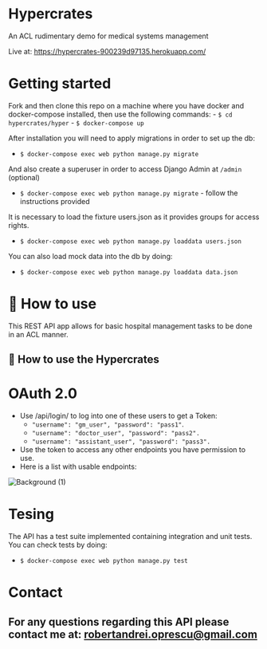 # Hypercrates
An ACL rudimentary demo for medical systems management

Live at: https://hypercrates-900239d97135.herokuapp.com/

# Getting started

Fork and then clone this repo on a machine where you have docker and docker-compose installed,
then use the following commands:
    - `$ cd hypercrates/hyper`
    - `$ docker-compose up`

After installation you will need to apply migrations in order to set up the db:
   - `$ docker-compose exec web python manage.py migrate`

And also create a superuser in order to access Django Admin at `/admin` (optional)
   - `$ docker-compose exec web python manage.py migrate` - follow the instructions provided

It is necessary to load the fixture users.json as it provides groups for access rights.
   - `$ docker-compose exec web python manage.py loaddata users.json`

You can also load mock data into the db by doing:
   - `$ docker-compose exec web python manage.py loaddata data.json`

# 📄 How to use

This REST API app allows for basic hospital management tasks to be done in an ACL manner.

## 🔖 How to use the Hypercrates

# OAuth 2.0

- Use /api/login/ to log into one of these users to get a Token:
    - `"username": "gm_user", "password": "pass1"`.
    - `"username": "doctor_user", "password": "pass2".`
    - `"username": "assistant_user", "password": "pass3".`
- Use the token to access any other endpoints you have permission to use.
- Here is a list with usable endpoints:
                                                                                  
![Background (1)](https://github.com/robbycode29/hypercrates/assets/91128928/ef8e1403-03f4-43c4-9ce3-ff20bc188d50)


# Tesing 

The API has a test suite implemented containing integration and unit tests. You can check tests by doing:
   - `$ docker-compose exec web python manage.py test`

# Contact

For any questions regarding this API please contact me at: robertandrei.oprescu@gmail.com
---
